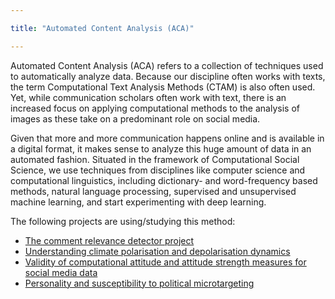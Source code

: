 ```yaml
---

title: "Automated Content Analysis (ACA)"

---
```




Automated Content Analysis (ACA) refers to a collection of techniques used to automatically analyze data. Because our discipline often works with texts, the term Computational Text Analysis Methods (CTAM) is also often used. Yet, while communication scholars often work with text, there is an increased focus on applying computational methods to the analysis of images as these take on a predominant role on social media.

Given that more and more communication happens online and is available in a digital format, it makes sense to analyze this huge amount of data in an automated fashion. Situated in the framework of Computational Social Science, we use techniques from disciplines like computer science and computational linguistics, including dictionary- and word-frequency based methods, natural language processing, supervised and unsupervised machine learning, and start experimenting with deep learning.


The following projects are using/studying this method:


- [The comment relevance detector project](https://digicomlab.github.io/seedfunding/3_2022_Moller/)
- [Understanding climate polarisation and depolarisation dynamics](https://digicomlab.github.io/seedfunding/3_2022_VanEck/)
- [Validity of computational attitude and attitude strength measures for social media data](https://digicomlab.github.io/seedfunding/3_2022_Strycharz/)
- [Personality and susceptibility to political microtargeting](https://digicomlab.github.io/seedfunding/4_2021_Zarouali/)
